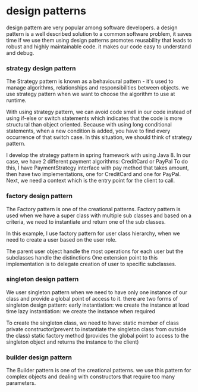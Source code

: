 # design patterns
design pattern are very popular among software developers.
a design pattern is a well described solution to a common software problem, it saves time if we use them
using design patterns promotes reusability that leads to robust and highly maintainable code.
it makes our code easy to understand and debug.

### strategy design pattern
The Strategy pattern is known as a behavioural pattern - it's used to manage algorithms, relationships and responsibilities between objects.
we use strategy pattern when we want to choose the algorithm to use at runtime.

With using strategy pattern, we can avoid code smell in our code instead of using if-else or switch statements which indicates
that the code is more structural than object oriented. Because with using long conditional statements, when a new condition is added,
you have to find every occurrence of that switch case.
In this situation, we should think of strategy pattern.

I develop the strategy pattern in spring framework with using Java 8.
In our case, we have 2 different payment algorithms: CreditCard or PayPal
To do this, I have PaymentStrategy interface with pay method that takes amount,
then have two implementations, one for CreditCard and one for PayPal.
Next, we need a context which is the entry point for the client to call.

### factory design pattern
The Factory pattern is one of the creational patterns.
Factory pattern is used when we have a super class with multiple sub classes and based on a criteria,
we need to instantiate and return one of the sub classes.

In this example, I use factory pattern for user class hierarchy, when we need to create a user based on the user role.

The parent user object handle the most operations for each user but the subclasses handle the distinctions
One extension point to this implementation is to delegate creation of user to specific subclasses.

### singleton design pattern
We user singleton pattern when we need to have only one instance of our class and provide a global point of access to it.
there are two forms of singleton design pattern:
early instantiation: we create the instance at load time
lazy instantiation: we create the instance when required

To create the singleton class, we need to have:
static member of class
private constructor(prevent to instantiate the singleton class from outside the class)
static factory method (provides the global point to access to the singleton object and returns the instance to the client)

### builder design pattern
The Builder pattern is one of the creational patterns.
we use this pattern for complex objects and dealing with constructors that require too many parameters.